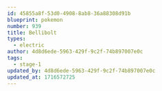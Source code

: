 ```yaml
---
id: 45855a8f-53d0-4908-8ab8-36a88308d91b
blueprint: pokemon
number: 939
title: Bellibolt
types:
  - electric
author: 4d8d6ede-5963-429f-9c2f-74b897007e0c
tags:
  - stage-1
updated_by: 4d8d6ede-5963-429f-9c2f-74b897007e0c
updated_at: 1716572725
---
```

